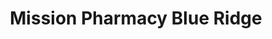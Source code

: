 ---
title: "Mission Pharmacy Blue Ridge"
url: /spruce-pine/mission-pharmacy-blue-ridge/
shop: Drogerie
---